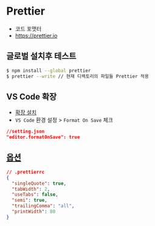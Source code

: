 # Prettier

- 코드 포맷터
- https://prettier.io

## 글로벌 설치후 테스트

```bash
$ npm install --global prettier
$ prettier --write // 현재 디렉토리의 파일들 Prettier 적용
```

## VS Code 확장

- [확장 설치](https://marketplace.visualstudio.com/items?itemName=esbenp.prettier-vscode)
- `VS Code` 환경 설정 > `Format On Save` 체크

```json
//setting.json
"editor.formatOnSave": true
```

## [옵션](https://prettier.io/docs/en/options.html)

```json
// .prettierrc
{
  "singleQuote": true,
  "tabWidth": 2,
  "useTabs": false,
  "semi": true,
  "trailingComma": "all",
  "printWidth": 80
}
```
